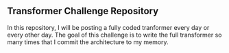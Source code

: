 ## Transformer Challenge Repository

In this repository, I will be posting a fully coded tranformer every day or every other day. The goal of this challenge is to write the full transformer so many times that I commit the architecture to my memory.